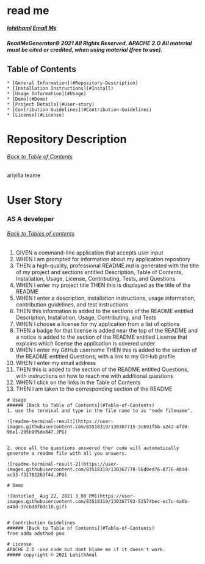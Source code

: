 # read me
  ##### [lohithaml](link) [Email Me](idpinnetaram)
  
    
  ##### ReadMeGenerator© 2021 All Rights Reserved.  APACHE 2.O All material must be cited or credited, when using material (free to use).
    
  ## Table of Contents
    * [General Information](#Repository-Description)
    * [Installation Instructions](#Install)
    * [Usage Information](#Usage)
    * [Demo](#Demo)
    * [Project Details](#User-story)
    * [Contribution Guidelines](#Contribution-Guidelines)
    * [License](#License)
    
  # Repository Description
  ###### [Back to Table of Contents](#Table-of-Contents)
  ariyilla teame
    
  # User Story
  ### AS A developer
  ###### [Back to Tables of contents](#table-of-contents)

  1.  GIVEN a command-line application that accepts user input
  2.  WHEN I am prompted for information about my application repository
  3.  THEN a high-quality, professional README.md is generated with the title of my project and sections entitled Description, Table of Contents, Installation, Usage, License, Contributing, Tests, and Questions
  4.  WHEN I enter my project title
  THEN this is displayed as the title of the README
  5.  WHEN I enter a description, installation instructions, usage information, contribution guidelines, and test instructions
  6.  THEN this information is added to the sections of the README entitled Description, Installation, Usage, Contributing, and Tests
  7.  WHEN I choose a license for my application from a list of options
  8.  THEN a badge for that license is added near the top of the README and a notice is added to the section of the README entitled License that explains which license the application is covered under
  9.  WHEN I enter my GitHub username
  THEN this is added to the section of the README entitled Questions, with a link to my GitHub profile
  10. WHEN I enter my email address
  11. THEN this is added to the section of the README entitled Questions, with instructions on how to reach me with additional questions
  12.  WHEN I click on the links in the Table of Contents
  13.  THEN I am taken to the corresponding section of the README


    # Usage
    ###### [Back to Table of Contents](#Table-of-Contents)
    1. use the terminal and type in the file name to as "node filename".

    ![readme-terminal-result](https://user-images.githubusercontent.com/83518319/130367715-3c691f5b-a242-4fd0-96e1-295b995de847.JPG)


    2. once all the questions answered ther code will automatically generate a readme file with all you answers.

    ![readme-terminal-result-2](https://user-images.githubusercontent.com/83518319/130367770-56d0ed76-8776-48dd-ac53-f31782263f4d.JPG)

    # Demo

    ![Untitled_ Aug 22, 2021 3_00 PM](https://user-images.githubusercontent.com/83518319/130367793-52574bec-ec7c-4a0b-a48d-37cbd8f0dc10.gif)


    # Contribution Guidelines
    ###### [Back to Table of Contents](#Table-of-Contents)
    free adda aduthod poo
  
    # License
    APACHE 2.O -use code but dont blame me if it doesn't work.
    ##### copyright © 2021 LohithAmal 
    